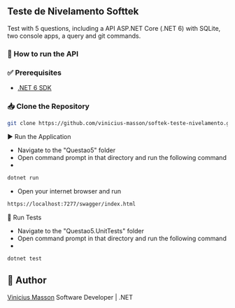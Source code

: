 ## Teste de Nivelamento Softtek

Test with 5 questions, including a API ASP.NET Core (.NET 6) with SQLite, two console apps, a query and git commands.

### 🚀 How to run the API

### ✅ Prerequisites

- [.NET 6 SDK](https://dotnet.microsoft.com/en-us/download/dotnet/6.0)

### 📥 Clone the Repository

```bash
git clone https://github.com/vinicius-masson/softek-teste-nivelamento.git
```

▶️ Run the Application

- Navigate to the "Questao5" folder
- Open command prompt in that directory and run the following command
- 
```bash
dotnet run
```

- Open your internet browser and run

```bash
https://localhost:7277/swagger/index.html
```

🧪 Run Tests

- Navigate to the "Questao5.UnitTests" folder
- Open command prompt in that directory and run the following command
- 
```bash
dotnet test
```

## 👤 Author
[Vinicius Masson](https://www.linkedin.com/in/vinicius-masson/)
Software Developer | .NET
